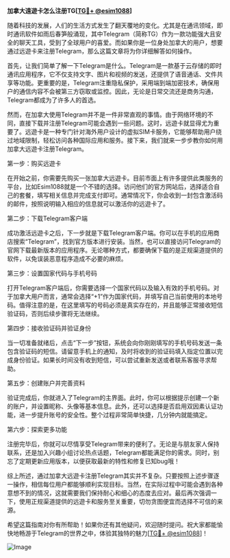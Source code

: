 **加拿大遠遊卡怎么注册TG[[TG💪+ @esim1088](https://t.me/s/esim1088)]**

随着科技的发展，人们的生活方式发生了翻天覆地的变化。尤其是在通讯领域，即时通讯软件如雨后春笋般涌现，其中Telegram（简称TG）作为一款功能强大且安全的聊天工具，受到了全球用户的喜爱。而如果你是一位身处加拿大的用户，想要通过远遊卡来注册Telegram，那么这篇文章将为你详细解答如何操作。

首先，让我们简单了解一下Telegram是什么。Telegram是一款基于云存储的即时通讯应用程序，它不仅支持文字、图片和视频的发送，还提供了语音通话、文件共享等功能。更重要的是，Telegram注重隐私保护，采用端到端加密技术，确保用户的通信内容不会被第三方窃取或监控。因此，无论是日常交流还是商务沟通，Telegram都成为了许多人的首选。

然而，在加拿大使用Telegram并不是一件非常直观的事情。由于网络环境的不同，直接下载并注册Telegram可能会遇到一些问题。这时，远遊卡就显得尤为重要了。远遊卡是一种专门针对海外用户设计的虚拟SIM卡服务，它能够帮助用户绕过地域限制，轻松访问各种国际应用和服务。接下来，我们就来一步步教你如何用加拿大远遊卡注册Telegram。

第一步：购买远遊卡

在开始之前，你需要先购买一张加拿大远遊卡。目前市面上有许多提供此类服务的平台，比如Esim1088就是一个不错的选择。访问他们的官方网站后，选择适合自己的套餐，填写相关信息并完成支付即可。通常情况下，你会收到一封包含激活码的邮件，按照说明输入相应的信息就可以激活你的远遊卡了。

第二步：下载Telegram客户端

成功激活远遊卡之后，下一步就是下载Telegram客户端。你可以在手机的应用商店搜索“Telegram”，找到官方版本进行安装。当然，也可以直接访问Telegram的官网下载最新版本的应用程序。无论哪种方式，都要确保下载的是正规渠道提供的软件，以免误装恶意程序造成不必要的麻烦。

第三步：设置国家代码与手机号码

打开Telegram客户端后，你需要选择一个国家代码以及输入有效的手机号码。对于加拿大用户而言，通常会选择“+1”作为国家代码，并填写自己当前使用的本地号码。值得注意的是，在这里填写的号码必须是真实存在的，并且能够正常接收短信验证码，否则后续步骤将无法继续。

第四步：接收验证码并验证身份

当一切准备就绪后，点击“下一步”按钮，系统会向你刚刚填写的手机号码发送一条包含验证码的短信。请留意手机上的通知，及时将收到的验证码填入指定位置以完成身份验证。如果长时间没有收到短信，可以尝试重新发送或者联系客服寻求帮助。

第五步：创建账户并完善资料

验证完成后，你就进入了Telegram的主界面。此时，你可以根据提示创建一个新的账户，并设置昵称、头像等基本信息。此外，还可以选择是否启用双因素认证功能，进一步提升账号的安全性。整个过程非常简单快捷，几分钟内就能搞定。

第六步：探索更多功能

注册完毕后，你就可以尽情享受Telegram带来的便利了。无论是与朋友家人保持联系，还是加入兴趣小组讨论热点话题，Telegram都能满足你的需求。同时，别忘了定期更新应用版本，以便获取最新的特性和修复已知bug哦！

综上所述，通过加拿大远遊卡注册Telegram其实并不复杂。只要按照上述步骤逐一操作，相信每位用户都能够顺利实现目标。当然，在实际过程中可能会遇到各种意想不到的情况，这就需要我们保持耐心和细心的态度去应对。最后再次强调一下，使用正规渠道提供的远遊卡和服务至关重要，切勿贪图便宜而选择不可信的来源。

希望这篇指南对你有所帮助！如果你还有其他疑问，欢迎随时提问。祝大家都能愉快地畅游于Telegram的世界之中，体验其独特的魅力[[TG💪+ @esim1088](https://t.me/s/esim1088)]！

![Image](https://i.postimg.cc/4NQfJmqS/Snipaste-2025-05-13-00-14-12.png)